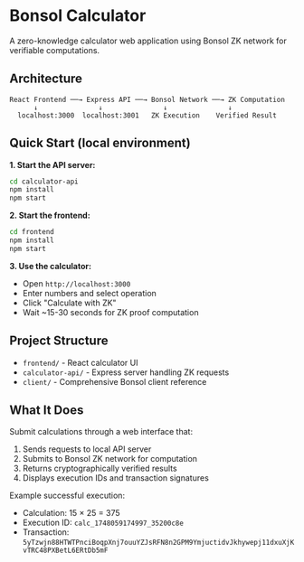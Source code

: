 # Bonsol Calculator

A zero-knowledge calculator web application using Bonsol ZK network for verifiable computations.

## Architecture

```
React Frontend ──→ Express API ──→ Bonsol Network ──→ ZK Computation
      ↓               ↓               ↓               ↓
  localhost:3000  localhost:3001   ZK Execution    Verified Result
```

## Quick Start (local environment)

**1. Start the API server:**
```bash
cd calculator-api
npm install
npm start
```

**2. Start the frontend:**
```bash
cd frontend  
npm install
npm start
```

**3. Use the calculator:**
- Open `http://localhost:3000`
- Enter numbers and select operation
- Click "Calculate with ZK"
- Wait ~15-30 seconds for ZK proof computation

## Project Structure

- `frontend/` - React calculator UI
- `calculator-api/` - Express server handling ZK requests
- `client/` - Comprehensive Bonsol client reference

## What It Does

Submit calculations through a web interface that:
1. Sends requests to local API server
2. Submits to Bonsol ZK network for computation
3. Returns cryptographically verified results
4. Displays execution IDs and transaction signatures

Example successful execution:
- Calculation: 15 × 25 = 375
- Execution ID: `calc_1748059174997_35200c8e`
- Transaction: `5yTzwjn88HTWTPnciBoqpXnj7ouuYZJsRFN8n2GPM9YmjuctidvJkhywepj11dxuXjKvTRC48PXBetL6ERtDb5mF`
